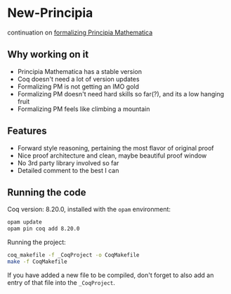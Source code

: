 # New-Principia
continuation on [formalizing Principia Mathematica](https://github.com/LogicalAtomist/principia)

## Why working on it
- Principia Mathematica has a stable version
- Coq doesn't need a lot of version updates
- Formalizing PM is not getting an IMO gold
- Formalizing PM doesn't need hard skills so far(?), and its a low hanging fruit
- Formalizing PM feels like climbing a mountain

## Features
- Forward style reasoning, pertaining the most flavor of original proof
- Nice proof architecture and clean, maybe beautiful proof window
- No 3rd party library involved so far
- Detailed comment to the best I can

## Running the code
Coq version: 8.20.0, installed with the `opam` environment:

```bash
opam update
opam pin coq add 8.20.0
```
Running the project:

```bash
coq_makefile -f _CoqProject -o CoqMakefile
make -f CoqMakefile
```

If you have added a new file to be compiled, don't forget to also add an entry of that file into the `_CoqProject`.
